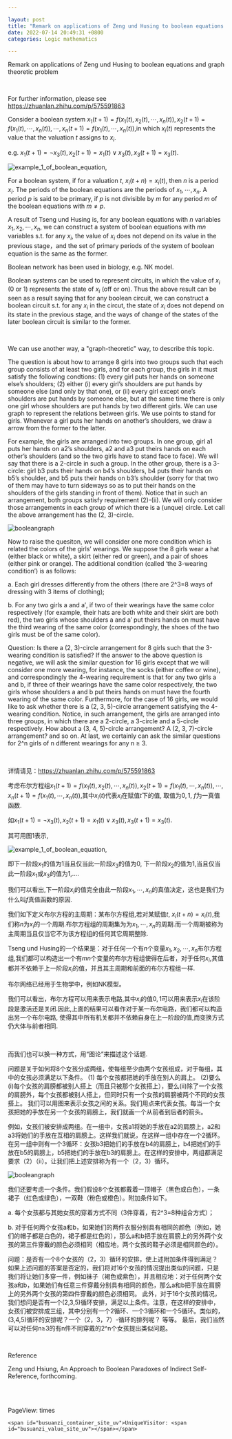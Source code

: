 ```yaml
---

layout: post
title: "Remark on applications of Zeng und Husing to boolean equations and graph theoretic problem"
date: 2022-07-14 20:49:31 +0800
categories: Logic mathematics

---
```


<head>
     <script src="//cdn1.lncld.net/static/js/3.0.4/av-min.js"></script>
    <script src='//unpkg.com/valine/dist/Valine.min.js'></script>
    <script src="https://cdn.mathjax.org/mathjax/latest/MathJax.js?config=TeX-AMS-MML_HTMLorMML" type="text/javascript"></script>
    <script type="text/x-mathjax-config">
        MathJax.Hub.Config({
            tex2jax: {
            skipTags: ['script', 'noscript', 'style', 'textarea', 'pre'],
            inlineMath: [['$','$']]
            }
        });
    </script>
</head>

Remark on applications of Zeng und Husing to boolean equations and graph theoretic problem

<br/>

For further information, please see https://zhuanlan.zhihu.com/p/575591863

Consider a boolean system $x_1(t+1)=f(x_1(t),x_2(t),\cdots,x_n(t)),x_2(t+1)=f(x_1(t),\cdots,x_n(t)),\cdots,x_n(t+1)=f(x_1(t),\cdots,x_n(t))$,in which $x_i(t)$ represents the value that the valuation $t$ assigns to $x_i$. 

e.g. $x_1(t+1)=\lnot x_3(t),x_2(t+1)=x_1(t)\lor x_3(t),x_3(t+1)=x_3(t)$.

![example_1_of_boolean_equation](https://raw.githubusercontent.com/FinalFantasy27/FinalFantasy27/main/images/example1ofBooleanequation.png),

For a boolean system, if for a valuation $t$, $x_i(t+n)=x_i(t)$, then $n$ is a period $x_i$. The periods of the boolean equations are the periods of $x_1,\cdots,x_n$. A period $p$ is said to be primary, if $p$ is not divisible by $m$ for any period $m$ of the boolean equations with $m \not= p$.

A result of Tseng und Husing is, for any boolean equations with $n$ variables $x_1,x_2,\cdots,x_n$, we can construct a system of boolean equations with $mn$ variables s.t. for any $x_i$, the value of $x_i$ does not depend on its value in the previous stage，and the set of primary periods of the system of boolean equation is the same as the former.

Boolean network has been used in biology, e.g. NK model.

Boolean systems can be used to represent circuits, in which the value of $x_i$ (0 or 1) represents the state of $x_i$ (off or on). Thus the above result can be seen as a result saying that for any boolean circuit, we can construct a boolean circuit s.t. for any $x_i$ in the circut, the state of $x_i$ does not depend on its state in the previous stage, and the ways of change of the states of the later boolean circuit is similar to the former.

<br/>

We can use another way, a "graph-theoretic" way, to describe this topic.

The question is about how to arrange 8 girls into two groups such that each group consists of at least two girls, and for each group, the girls in it must satisfy the following condtions:
(1) every girl puts her hands on someone else’s shoulders;
(2) either (i) every girl’s shoulders are put hands by someone else (and only by that one), or (ii) every girl except one’s shoulders are put hands by someone else, but at the same time there is only one girl whose shoulders are put hands by two different girls.
We can use graph to represent the relations between girls. We use points to stand for girls. Whenever a girl puts her hands on another’s shoulders, we draw a arrow from the former to the latter. 

For example, the girls are arranged into two groups. In one group, girl a1 puts her hands on a2’s shoulders, a2 and a3 put theirs hands on each other’s shoulders (and so the two girls have to stand face to face). We will say that there is a 2-circle in such a group. In the other group, there is a 3-circle: girl b3 puts their hands on b4’s shoulders, b4 puts their hands on b5’s shoulder, and b5 puts their hands on b3’s shoulder (sorry for that two of them may have to turn sideways so as to put their hands on the shoulders of the girls standing in front of them). Notice that in such an arrangement, both groups satisfy requirement (2)-(ii). We will only consider those arrangements in each group of which there is a (unque) circle. Let call the above arrangement has the (2, 3)-circle. 

![booleangraph](https://raw.githubusercontent.com/FinalFantasy27/FinalFantasy27/main/images/booleangraph.png)

Now to raise the quesiton, we will consider one more condition which is related the colors of the girls’ wearings. We suppose the 8 girls wear a hat (either black or white), a skirt (either red or green), and a pair of shoes (either pink or orange). The additional condition (called ‘the 3-wearing condition’) is as follows:

a.	Each girl dresses differently from the others (there are 2^3=8 ways of dressing with 3 items of clothing);

b. For any two girls a and a′, if two of their wearings have the same color respectively (for example, their hats are both white and their skirt are both red), the two girls whose
shoulders a and a′ put theirs hands on must have the third wearing of the same color (correspondingly, the shoes of the two girls must be of the same color).

Question: Is there a (2, 3)-circle arrangement for 8 girls such that the 3-wearing condition is satisfied?
If the answer to the above question is negative, we will ask the similar question for 16 girls except that we will consider one more wearing, for instance, the socks (either coffee or wine), and
correspondingly the 4-wearing requirement is that for any two girls a and b, if three of their wearings have the same color respectively, the two girls whose shoulders a and b put theirs hands on must have the fourth wearing of the same color.
Furthermore, for the case of 16 girls, we would like to ask whether there is a (2, 3, 5)-circle arrangement satisfying the 4-wearing condition. Notice, in such arrangement, the girls are arranged into three groups, in which there are a 2-circle, a 3-circle and a 5-circle respectively. How about a (3, 4, 5)-circle arrangement? A (2, 3, 7)-circle arrangement? and so on.
At last, we certainly can ask the similar questions for 2^n girls of n different wearings for any n ≥ 3.

<br/>

详情请见：https://zhuanlan.zhihu.com/p/575591863

考虑布尔方程组$x_1(t+1)=f(x_1(t),x_2(t),\cdots,x_n(t)),x_2(t+1)=f(x_1(t),\cdots,x_n(t)),\cdots,x_n(t+1)=f(x_1(t),\cdots,x_n(t))$,其中$x_i(t)$代表$x_i$在赋值$t$下的值, 取值为$0,1$, $f$为一真值函数. 

如$x_1(t+1)=\lnot x_3(t),x_2(t+1)=x_1(t)\lor x_3(t),x_3(t+1)=x_3(t)$.

其可用图1表示, 

![example_1_of_boolean_equation](https://raw.githubusercontent.com/FinalFantasy27/FinalFantasy27/main/images/example1ofBooleanequation.png),

即下一阶段$x_1$的值为$1$当且仅当此一阶段$x_3$的值为$0$, 下一阶段$x_2$的值为$1$,当且仅当此一阶段$x_1$或$x_3$的值为$1$,$\ldots$.

我们可以看出,下一阶段$x_i$的值完全由此一阶段$x_1,\cdots,x_n$的真值决定，这也是我们为什么叫$f$真值函数的原因.

我们如下定义布尔方程的主周期：某布尔方程组,若对某赋值$t$, $x_i(t+n)=x_i(t)$,我们称$n$为$x_i$的一个周期.布尔方程组的周期集为为$x_1,\cdots,x_n$的周期.而一个周期被称为主周期当且仅当它不为该方程组的任何其它周期整除.

Tseng und Husing的一个结果是：对于任何一个有$n$个变量$x_1,x_2,\cdots,x_n$布尔方程组,我们都可以构造出一个有$mn$个变量的布尔方程组使得在后者，对于任何$x_i$,其值都并不依赖于上一阶段$x_i$的值，并且其主周期和前面的布尔方程组一样.

布尔网络已经用于生物学中，例如NK模型。

我们可以看出，布尔方程可以用来表示电路,其中$x_i$的值$0,1$可以用来表示$x_i$在该阶段是激活还是关闭.因此,上面的结果可以看作对于某一布尔电路，我们都可以构造出另一个布尔电路, 使得其中所有机关都并不依赖自身在上一阶段的值,而变换方式仍大体与前者相同.

<br/>

而我们也可以换一种方式，用“图论”来描述这个话题.

问题是关于如何将8个女孩分成两组，使每组至少由两个女孩组成，对于每组，其中的女孩必须满足以下条件。
(1) 每个女孩都把她的手放在别人的肩上。
(2)要么(i)每个女孩的肩膀都被别人搭上（而且只被那个女孩搭上），要么(ii)除了一个女孩的肩膀外，每个女孩都被别人搭上，但同时只有一个女孩的肩膀被两个不同的女孩搭上。
我们可以用图来表示女孩之间的关系。我们用点来代表女孩。每当一个女孩把她的手放在另一个女孩的肩膀上，我们就画一个从前者到后者的箭头。

例如，女孩们被安排成两组。在一组中，女孩a1将她的手放在a2的肩膀上，a2和a3将她们的手放在互相的肩膀上。这样我们就说，在这样一组中存在一个2循环。在另一组中则有一个3循环：女孩b3把她们的手放在b4的肩膀上，b4把她们的手放在b5的肩膀上，b5把她们的手放在b3的肩膀上。在这样的安排中，两组都满足要求（2）（ii）。让我们把上述安排称为有一个（2，3）循环。

![booleangraph](https://raw.githubusercontent.com/FinalFantasy27/FinalFantasy27/main/images/booleangraph.png)

我们还要考虑一个条件。我们假设8个女孩都戴着一顶帽子（黑色或白色），一条裙子（红色或绿色），一双鞋（粉色或橙色）。附加条件如下。

a.	每个女孩都与其她女孩的穿着方式不同（3件穿着，有2^3=8种组合方式）；

b. 对于任何两个女孩a和b，如果她们的两件衣服分别具有相同的颜色（例如，她们的帽子都是白色的，裙子都是红色的），那么a和b把手放在肩膀上的另外两个女孩的第三件穿戴的颜色必须相同（相应地，两个女孩的鞋子必须是相同颜色的）。

问题：是否有一个8个女孩的（2，3）循环的安排，使上述附加条件得到满足？
如果上述问题的答案是否定的，我们将对16个女孩的情况提出类似的问题，只是我们将让她们多穿一件，例如袜子（褐色或紫色），并且相应地：对于任何两个女孩a和b，如果她们有任意三件穿戴分别具有相同的颜色，那么a和b把手放在肩膀上的另外两个女孩的第四件穿戴的颜色必须相同。
此外，对于16个女孩的情况，我们想问是否有一个(2,3,5)循环安排，满足以上条件。注意，在这样的安排中，女孩们被安排成三组，其中分别有一个2循环、一个3循环和一个5循环。类似的，(3,4,5)循环的安排呢？一个（2，3，7）-循环的排列呢？ 等等。
最后，我们当然可以对任何n≥3的有n件不同穿戴的2^n个女孩提出类似问题。

<br>

Reference

Zeng und Hsiung, An Approach to Boolean Paradoxes of Indirect Self-Reference, forthcoming.



<br/><br/>


<body>  
    <script async src="//busuanzi.ibruce.info/busuanzi/2.3/busuanzi.pure.mini.js"></script>
<span id="busuanzi_container_site_pv">PageView: <span id="busuanzi_value_site_pv"></span> times</span>
    
    <span id="busuanzi_container_site_uv">UniqueVisitor: <span id="busuanzi_value_site_uv"></span></span>
    
  <div id="vcomments"></div>
    <script>
        new Valine({
            el: '#vcomments',
            appId: 'Rl0XrPgpK2Dfhp1ffLTvcrsD-gzGzoHsz',
            appKey: '6fXawARU0PuxwAYgRUP9gPMl'
        })
    </script>
</body>
